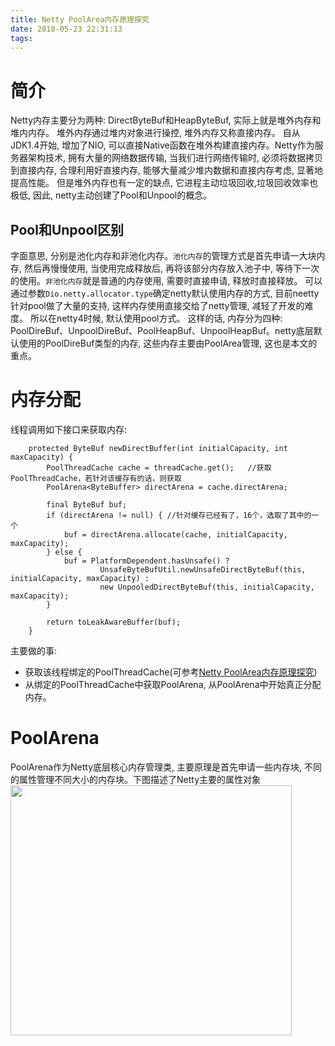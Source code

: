 ```yaml
---
title: Netty PoolArea内存原理探究
date: 2018-05-23 22:31:13
tags:
---
```

# 简介
Netty内存主要分为两种: DirectByteBuf和HeapByteBuf, 实际上就是堆外内存和堆内内存。 堆外内存通过堆内对象进行操控, 堆外内存又称直接内存。 自从JDK1.4开始, 增加了NIO, 可以直接Native函数在堆外构建直接内存。Netty作为服务器架构技术, 拥有大量的网络数据传输, 当我们进行网络传输时, 必须将数据拷贝到直接内存, 合理利用好直接内存, 能够大量减少堆内数据和直接内存考虑, 显著地提高性能。 但是堆外内存也有一定的缺点, 它进程主动垃圾回收,垃圾回收效率也极低, 因此, netty主动创建了Pool和Unpool的概念。
## Pool和Unpool区别
字面意思, 分别是池化内存和非池化内存。`池化内存`的管理方式是首先申请一大块内存, 然后再慢慢使用, 当使用完成释放后, 再将该部分内存放入池子中, 等待下一次的使用。`非池化内存`就是普通的内存使用, 需要时直接申请, 释放时直接释放。 可以通过参数`Dio.netty.allocator.type`确定netty默认使用内存的方式, 目前neetty针对pool做了大量的支持, 这样内存使用直接交给了netty管理, 减轻了开发的难度。 所以在netty4时候, 默认使用pool方式。
这样的话, 内存分为四种: PoolDireBuf、UnpoolDireBuf、PoolHeapBuf、UnpoolHeapBuf。netty底层默认使用的PoolDireBuf类型的内存, 这些内存主要由PoolArea管理, 这也是本文的重点。
# 内存分配
线程调用如下接口来获取内存:
```
    protected ByteBuf newDirectBuffer(int initialCapacity, int maxCapacity) {
        PoolThreadCache cache = threadCache.get();   //获取PoolThreadCache，若针对该缓存有的话，则获取
        PoolArena<ByteBuffer> directArena = cache.directArena;

        final ByteBuf buf;
        if (directArena != null) { //针对缓存已经有了，16个，选取了其中的一个
            buf = directArena.allocate(cache, initialCapacity, maxCapacity);
        } else {
            buf = PlatformDependent.hasUnsafe() ?
                    UnsafeByteBufUtil.newUnsafeDirectByteBuf(this, initialCapacity, maxCapacity) :
                    new UnpooledDirectByteBuf(this, initialCapacity, maxCapacity);
        }

        return toLeakAwareBuffer(buf);
    }
```
主要做的事:
+ 获取该线程绑定的PoolThreadCache(可参考<a href="https://kkewwei.github.io/elasticsearch_learning/2018/07/14/Netty-PoolThreadCache%E6%BA%90%E7%A0%81%E6%8E%A2%E7%A9%B6/">Netty PoolArea内存原理探究</a>)
+ 从绑定的PoolThreadCache中获取PoolArena, 从PoolArena中开始真正分配内存。

# PoolArena
PoolArena作为Netty底层核心内存管理类, 主要原理是首先申请一些内存块, 不同的属性管理不同大小的内存块。下图描述了Netty主要的属性对象
<img src="http://owsl7963b.bkt.clouddn.com/PoolArea.png" height="400" width="450"/>





